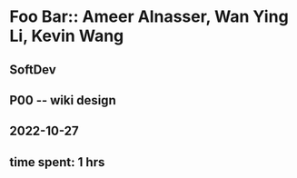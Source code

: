 # Foo Bar:: Ameer Alnasser, Wan Ying Li, Kevin Wang
## SoftDev
## P00 -- wiki design
## 2022-10-27
## time spent: 1 hrs